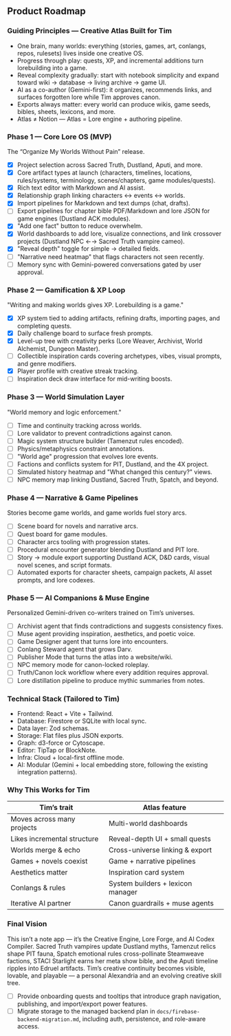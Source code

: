 ## Product Roadmap

### Guiding Principles — Creative Atlas Built for Tim
- One brain, many worlds: everything (stories, games, art, conlangs, repos, rulesets) lives inside one creative OS.
- Progress through play: quests, XP, and incremental additions turn lorebuilding into a game.
- Reveal complexity gradually: start with notebook simplicity and expand toward wiki → database → living archive → game UI.
- AI as a co-author (Gemini-first): it organizes, recommends links, and surfaces forgotten lore while Tim approves canon.
- Exports always matter: every world can produce wikis, game seeds, bibles, sheets, lexicons, and more.
- Atlas ≠ Notion — Atlas = Lore engine + authoring pipeline.

### Phase 1 — Core Lore OS (MVP)
The “Organize My Worlds Without Pain” release.
- [x] Project selection across Sacred Truth, Dustland, Aputi, and more.
- [x] Core artifact types at launch (characters, timelines, locations, rules/systems, terminology, scenes/chapters, game modules/quests).
- [x] Rich text editor with Markdown and AI assist.
- [x] Relationship graph linking characters ↔ events ↔ worlds.
- [x] Import pipelines for Markdown and text dumps (chat, drafts).
- [ ] Export pipelines for chapter bible PDF/Markdown and lore JSON for game engines (Dustland ACK modules).
- [x] "Add one fact" button to reduce overwhelm.
- [x] World dashboards to add lore, visualize connections, and link crossover projects (Dustland NPC ←→ Sacred Truth vampire cameo).
- [x] "Reveal depth" toggle for simple → detailed fields.
- [ ] "Narrative need heatmap" that flags characters not seen recently.
- [ ] Memory sync with Gemini-powered conversations gated by user approval.

### Phase 2 — Gamification & XP Loop
"Writing and making worlds gives XP. Lorebuilding is a game."
- [x] XP system tied to adding artifacts, refining drafts, importing pages, and completing quests.
- [x] Daily challenge board to surface fresh prompts.
- [x] Level-up tree with creativity perks (Lore Weaver, Archivist, World Alchemist, Dungeon Master).
- [ ] Collectible inspiration cards covering archetypes, vibes, visual prompts, and genre modifiers.
- [x] Player profile with creative streak tracking.
- [ ] Inspiration deck draw interface for mid-writing boosts.

### Phase 3 — World Simulation Layer
"World memory and logic enforcement."
- [ ] Time and continuity tracking across worlds.
- [ ] Lore validator to prevent contradictions against canon.
- [ ] Magic system structure builder (Tamenzut rules encoded).
- [ ] Physics/metaphysics constraint annotations.
- [ ] "World age" progression that evolves lore events.
- [ ] Factions and conflicts system for PIT, Dustland, and the 4X project.
- [ ] Simulated history heatmap and "What changed this century?" views.
- [ ] NPC memory map linking Dustland, Sacred Truth, Spatch, and beyond.

### Phase 4 — Narrative & Game Pipelines
Stories become game worlds, and game worlds fuel story arcs.
- [ ] Scene board for novels and narrative arcs.
- [ ] Quest board for game modules.
- [ ] Character arcs tooling with progression states.
- [ ] Procedural encounter generator blending Dustland and PIT lore.
- [ ] Story → module export supporting Dustland ACK, D&D cards, visual novel scenes, and script formats.
- [ ] Automated exports for character sheets, campaign packets, AI asset prompts, and lore codexes.

### Phase 5 — AI Companions & Muse Engine
Personalized Gemini-driven co-writers trained on Tim’s universes.
- [ ] Archivist agent that finds contradictions and suggests consistency fixes.
- [ ] Muse agent providing inspiration, aesthetics, and poetic voice.
- [ ] Game Designer agent that turns lore into encounters.
- [ ] Conlang Steward agent that grows Darv.
- [ ] Publisher Mode that turns the atlas into a website/wiki.
- [ ] NPC memory mode for canon-locked roleplay.
- [ ] Truth/Canon lock workflow where every addition requires approval.
- [ ] Lore distillation pipeline to produce mythic summaries from notes.

### Technical Stack (Tailored to Tim)
- Frontend: React + Vite + Tailwind.
- Database: Firestore or SQLite with local sync.
- Data layer: Zod schemas.
- Storage: Flat files plus JSON exports.
- Graph: d3-force or Cytoscape.
- Editor: TipTap or BlockNote.
- Infra: Cloud + local-first offline mode.
- AI: Modular (Gemini + local embedding store, following the existing integration patterns).

### Why This Works for Tim
| Tim’s trait | Atlas feature |
| --- | --- |
| Moves across many projects | Multi-world dashboards |
| Likes incremental structure | Reveal-depth UI + small quests |
| Worlds merge & echo | Cross-universe linking & export |
| Games + novels coexist | Game + narrative pipelines |
| Aesthetics matter | Inspiration card system |
| Conlangs & rules | System builders + lexicon manager |
| Iterative AI partner | Canon guardrails + muse agents |

### Final Vision
This isn’t a note app — it’s the Creative Engine, Lore Forge, and AI Codex Compiler. Sacred Truth vampires update Dustland myths, Tamenzut relics shape PIT fauna, Spatch emotional rules cross-pollinate Steamweave factions, STACI Starlight earns her meta show bible, and the Aputi timeline ripples into Edruel artifacts. Tim’s creative continuity becomes visible, lovable, and playable — a personal Alexandria and an evolving creative skill tree.

- [ ] Provide onboarding quests and tooltips that introduce graph navigation, publishing, and import/export power features.
- [ ] Migrate storage to the managed backend plan in `docs/firebase-backend-migration.md`, including auth, persistence, and role-aware access.
